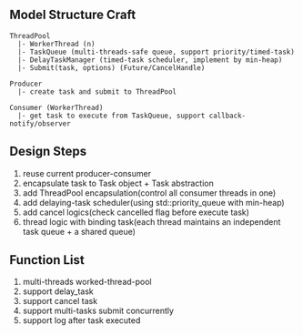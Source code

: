 
## Model Structure Craft

```text
ThreadPool
  |- WorkerThread (n)
  |- TaskQueue (multi-threads-safe queue, support priority/timed-task)
  |- DelayTaskManager (timed-task scheduler, implement by min-heap)
  |- Submit(task, options) (Future/CancelHandle)

Producer
  |- create task and submit to ThreadPool

Consumer (WorkerThread)
  |- get task to execute from TaskQueue, support callback-notify/observer

```

## Design Steps

1. reuse current producer-consumer
2. encapsulate task to Task object + Task abstraction
3. add ThreadPool encapsulation(control all consumer threads in one)
4. add delaying-task scheduler(using std::priority_queue with min-heap)
5. add cancel logics(check cancelled flag before execute task)
6. thread logic with binding task(each thread maintains an independent task queue + a shared queue)

## Function List

1. multi-threads worked-thread-pool
2. support delay_task
3. support cancel task
4. support multi-tasks submit concurrently
5. support log after task executed
